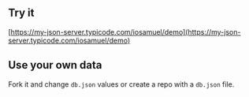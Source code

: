 ## Try it

[https://my-json-server.typicode.com/iosamuel/demo](https://my-json-server.typicode.com/iosamuel/demo)

## Use your own data

Fork it and change `db.json` values or create a repo with a `db.json` file.
